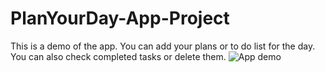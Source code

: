 # PlanYourDay-App-Project
This is a demo of the app. You can add your plans or to do list for the day. 
You can also check completed tasks or delete them.
![App demo](https://github.com/turosung/PlanYourDay-App-Project/assets/82477640/70e489cc-61f6-44ff-8629-f464260733e0)


